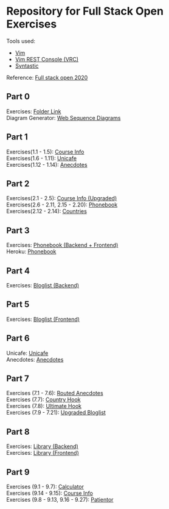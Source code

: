 # Repository for Full Stack Open Exercises

Tools used: 
- [Vim](https://github.com/vim/vim)
- [Vim REST Console (VRC)](https://github.com/diepm/vim-rest-console)
- [Syntastic](https://github.com/vim-syntastic/syntastic)

Reference: [Full stack open 2020](https://fullstackopen.com/en)

## Part 0

Exercises: [Folder Link](/0)<br>
Diagram Generator: [Web Sequence Diagrams](https://www.websequencediagrams.com)

## Part 1

Exercises(1.1 - 1.5): [Course Info](/1/courseinfo)<br>
Exercises(1.6 - 1.11): [Unicafe](/1/unicafe)<br>
Exercises(1.12 - 1.14): [Anecdotes](/1/anecdotes)

## Part 2

Exercises(2.1 - 2.5): [Course Info (Upgraded)](/2/courseinfo)<br>
Exercises(2.6 - 2.11, 2.15 - 2.20): [Phonebook](/2/phonebook)<br>
Exercises(2.12 - 2.14): [Countries](/2/countries)<br>

## Part 3

Exercises: [Phonebook (Backend + Frontend)](/3/phonebook)<br>
Heroku: [Phonebook](https://pb-fso.herokuapp.com/)<br>

## Part 4

Exercises: [Bloglist (Backend)](/4/bloglist)<br>

## Part 5

Exercises: [Bloglist (Frontend)](/5/bloglist-frontend)<br>

## Part 6

Unicafe: [Unicafe](/6/unicafe-redux)<br>
Anecdotes: [Anecdotes](/6/redux-anecdotes)<br>

## Part 7

Exercises (7.1 - 7.6): [Routed Anecdotes](/7/routed-anecdotes)<br>
Exercises (7.7): [Country Hook](/7/country-hook)<br>
Exercises (7.8): [Ultimate Hook](/7/ultimate-hooks)<br>
Exercises (7.9 - 7.21): [Upgraded Bloglist](/7/bloglist-upgraded)<br>

## Part 8

Exercises: [Library (Backend)](/8/library-backend)<br>
Exercises: [Library (Frontend)](/8/library-frontend)<br>

## Part 9

Exercises (9.1 - 9.7): [Calculator](/9/calculator)<br>
Exercises (9.14 - 9.15): [Course Info](/9/courseinfo)<br>
Exercises (9.8 - 9.13, 9.16 - 9.27): [Patientor](/9/patientor)<br>
